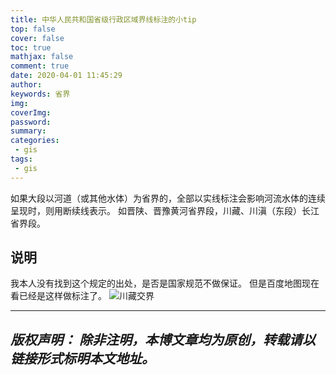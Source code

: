 ```yaml
---
title: 中华人民共和国省级行政区域界线标注的小tip
top: false
cover: false
toc: true
mathjax: false
comment: true
date: 2020-04-01 11:45:29
author:
keywords: 省界
img:
coverImg:
password:
summary:
categories:
 - gis
tags:
 - gis
---
```

如果大段以河道（或其他水体）为省界的，全部以实线标注会影响河流水体的连续呈现时，则用断续线表示。
如晋陕、晋豫黄河省界段，川藏、川滇（东段）长江省界段。

## 说明
我本人没有找到这个规定的出处，是否是国家规范不做保证。
但是百度地图现在看已经是这样做标注了。
![川藏交界](https://github.com/tanghaojie/tanghaojie.github.io/tree/master/my_images/provincialBoundary.jpg)

---
*版权声明：*
*除非注明，本博文章均为原创，转载请以链接形式标明本文地址。*
---